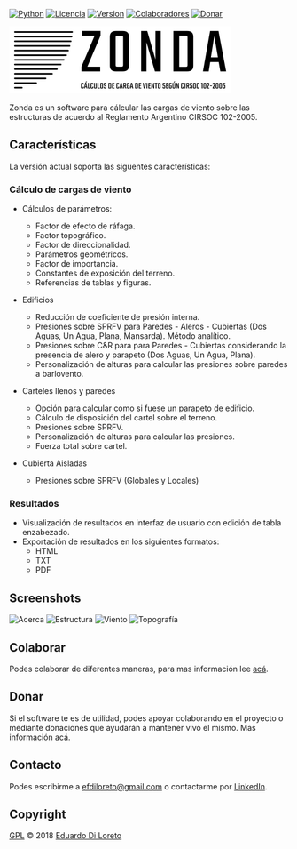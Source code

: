 [![Python](https://img.shields.io/badge/Python-3.6-orange.svg?longCache=true&style=flat-square)](https://www.python.org/downloads/release/python-366/)
[![Licencia](https://img.shields.io/badge/LICENCIA-GPL--3.0-red.svg?longCache=true&style=flat-square)](https://fsfe.org/campaigns/gplv3/gplv3.es.html)
[![Version](https://img.shields.io/badge/VERSIÓN-0.1.0-yellow.svg?longCache=true&style=flat-square)]()
[![Colaboradores](https://img.shields.io/badge/COLABORADORES-1-green.svg?longCache=true&style=flat-square)](https://github.com/efdiloreto/Zonda/graphs/contributors)
[![Donar](https://img.shields.io/badge/DONAR-!-blue.svg?longCache=true&style=flat-square)](#donar)

![Alt text](zonda/gui/recursos/imagenes/zonda.png?raw=true "Title")

Zonda es un software para cálcular las cargas de viento sobre las estructuras de acuerdo al Reglamento Argentino CIRSOC 102-2005.


## Características
La versión actual soporta las siguentes características:


### Cálculo de cargas de viento
* Cálculos de parámetros:
    * Factor de efecto de ráfaga.
    * Factor topográfico.
    * Factor de direccionalidad.
    * Parámetros geométricos.
    * Factor de importancia.
    * Constantes de exposición del terreno.
    * Referencias de tablas y figuras.

* Edificios
    * Reducción de coeficiente de presión interna.
    * Presiones sobre SPRFV para Paredes - Aleros - Cubiertas (Dos Aguas, Un Agua, Plana, Mansarda). Método analítico.
    * Presiones sobre C&R para para Paredes - Cubiertas considerando la presencia de alero y parapeto (Dos Aguas, Un Agua, Plana).
    * Personalización de alturas para calcular las presiones sobre paredes a barlovento.

* Carteles llenos y paredes
    * Opción para calcular como si fuese un parapeto de edificio.
    * Cálculo de disposición del cartel sobre el terreno.
    * Presiones sobre SPRFV.
    * Personalización de alturas para calcular las presiones.
    * Fuerza total sobre cartel.

* Cubierta Aisladas
    * Presiones sobre SPRFV (Globales y Locales)


### Resultados
* Visualización de resultados en interfaz de usuario con edición de tabla enzabezado.
* Exportación de resultados en los siguientes formatos:
    * HTML
    * TXT
    * PDF

## Screenshots
![Acerca](https://i.imgur.com/MzXutnt.png)
![Estructura](https://i.imgur.com/5N2M5Ur.png)
![Viento](https://i.imgur.com/pPxSpKA.png)
![Topografía](https://i.imgur.com/5BZkymL.png)


## Colaborar
Podes colaborar de diferentes maneras, para mas información lee [acá](CONTRIBUTING.md).


## Donar
Si el software te es de utilidad, podes apoyar colaborando en el proyecto o mediante donaciones que ayudarán a mantener vivo el mismo. Mas información [acá](DONATE.md).


## Contacto
Podes escribirme a <efdiloreto@gmail.com> o contactarme por [LinkedIn](https://www.linkedin.com/in/ediloreto/).


## Copyright
[GPL](LICENSE) © 2018 [Eduardo Di Loreto](https://github.com/efdiloreto)
